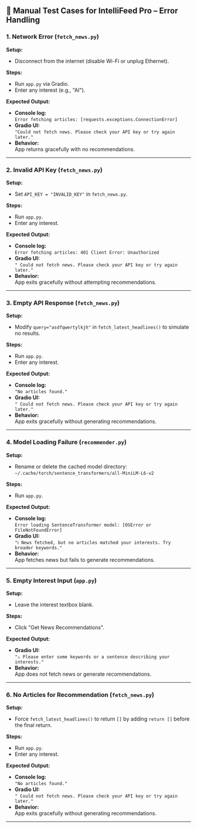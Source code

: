 


## 🧪 Manual Test Cases for IntelliFeed Pro – Error Handling

### 1. Network Error (`fetch_news.py`)

**Setup:**
- Disconnect from the internet (disable Wi-Fi or unplug Ethernet).

**Steps:**
- Run `app.py` via Gradio.
- Enter any interest (e.g., "AI").

**Expected Output:**
- **Console log:**  
  `Error fetching articles: [requests.exceptions.ConnectionError]`
- **Gradio UI:**  
  `"Could not fetch news. Please check your API key or try again later."`
- **Behavior:**  
  App returns gracefully with no recommendations.

---

###  2. Invalid API Key (`fetch_news.py`)

**Setup:**
- Set `API_KEY = "INVALID_KEY"` in `fetch_news.py`.

**Steps:**
- Run `app.py`.
- Enter any interest.

**Expected Output:**
- **Console log:**  
  `Error fetching articles: 401 Client Error: Unauthorized`
- **Gradio UI:**  
  `" Could not fetch news. Please check your API key or try again later."`
- **Behavior:**  
  App exits gracefully without attempting recommendations.

---

###  3. Empty API Response (`fetch_news.py`)

**Setup:**
- Modify `query="asdfqwertylkjh"` in `fetch_latest_headlines()` to simulate no results.

**Steps:**
- Run `app.py`.
- Enter any interest.

**Expected Output:**
- **Console log:**  
  `"No articles found."`
- **Gradio UI:**  
  `" Could not fetch news. Please check your API key or try again later."`
- **Behavior:**  
  App exits gracefully without generating recommendations.

---

###  4. Model Loading Failure (`recommender.py`)

**Setup:**
- Rename or delete the cached model directory:  
  `~/.cache/torch/sentence_transformers/all-MiniLM-L6-v2`

**Steps:**
- Run `app.py`.

**Expected Output:**
- **Console log:**  
  `Error loading SentenceTransformer model: [OSError or FileNotFoundError]`
- **Gradio UI:**  
  `"ℹ️ News fetched, but no articles matched your interests. Try broader keywords."`
- **Behavior:**  
  App fetches news but fails to generate recommendations.

---

###  5. Empty Interest Input (`app.py`)

**Setup:**
- Leave the interest textbox blank.

**Steps:**
- Click "Get News Recommendations".

**Expected Output:**
- **Gradio UI:**  
  `"⚠️ Please enter some keywords or a sentence describing your interests."`
- **Behavior:**  
  App does not fetch news or generate recommendations.

---

###  6. No Articles for Recommendation (`fetch_news.py`)

**Setup:**
- Force `fetch_latest_headlines()` to return `[]` by adding `return []` before the final return.

**Steps:**
- Run `app.py`.
- Enter any interest.

**Expected Output:**
- **Console log:**  
  `"No articles found."`
- **Gradio UI:**  
  `" Could not fetch news. Please check your API key or try again later."`
- **Behavior:**  
  App exits gracefully without generating recommendations.

---


